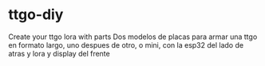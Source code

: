 # ttgo-diy
Create your ttgo lora with parts
Dos modelos de placas para armar una ttgo en formato largo, uno despues de otro, o mini, con la esp32 del lado de atras y lora y display del frente
